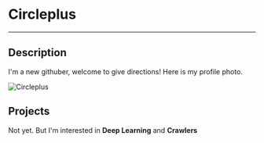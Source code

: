# Circleplus

---

## Description
I'm a new githuber, welcome to give directions!
Here is my profile photo.  

![Circleplus](https://avatars.githubusercontent.com/u/81300841?s=60&v=4)

## Projects
Not yet.
But I'm interested in **Deep Learning** and **Crawlers**

